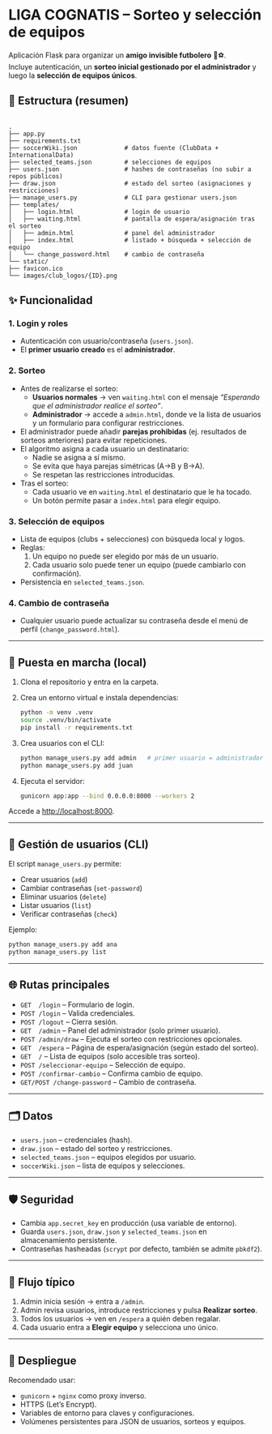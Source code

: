 # LIGA COGNATIS – Sorteo y selección de equipos

Aplicación Flask para organizar un **amigo invisible futbolero** 🎁⚽.  
Incluye autenticación, un **sorteo inicial gestionado por el administrador** y luego la **selección de equipos únicos**.

## 🧱 Estructura (resumen)

```

.
├── app.py
├── requirements.txt
├── soccerWiki.json             # datos fuente (ClubData + InternationalData)
├── selected_teams.json         # selecciones de equipos
├── users.json                  # hashes de contraseñas (no subir a repos públicos)
├── draw.json                   # estado del sorteo (asignaciones y restricciones)
├── manage_users.py             # CLI para gestionar users.json
├── templates/
│   ├── login.html              # login de usuario
│   ├── waiting.html            # pantalla de espera/asignación tras el sorteo
│   ├── admin.html              # panel del administrador
│   ├── index.html              # listado + búsqueda + selección de equipo
│   └── change_password.html    # cambio de contraseña
└── static/
├── favicon.ico
└── images/club_logos/{ID}.png

````

## ✨ Funcionalidad

### 1. Login y roles
- Autenticación con usuario/contraseña (`users.json`).
- El **primer usuario creado** es el **administrador**.

### 2. Sorteo
- Antes de realizarse el sorteo:
  - **Usuarios normales** → ven `waiting.html` con el mensaje *“Esperando que el administrador realice el sorteo”*.
  - **Administrador** → accede a `admin.html`, donde ve la lista de usuarios y un formulario para configurar restricciones.
- El administrador puede añadir **parejas prohibidas** (ej. resultados de sorteos anteriores) para evitar repeticiones.
- El algoritmo asigna a cada usuario un destinatario:
  - Nadie se asigna a sí mismo.
  - Se evita que haya parejas simétricas (A→B y B→A).
  - Se respetan las restricciones introducidas.
- Tras el sorteo:
  - Cada usuario ve en `waiting.html` el destinatario que le ha tocado.
  - Un botón permite pasar a `index.html` para elegir equipo.

### 3. Selección de equipos
- Lista de equipos (clubs + selecciones) con búsqueda local y logos.
- Reglas:
  1. Un equipo no puede ser elegido por más de un usuario.
  2. Cada usuario solo puede tener un equipo (puede cambiarlo con confirmación).
- Persistencia en `selected_teams.json`.

### 4. Cambio de contraseña
- Cualquier usuario puede actualizar su contraseña desde el menú de perfil (`change_password.html`).

---

## 🚀 Puesta en marcha (local)

1. Clona el repositorio y entra en la carpeta.
2. Crea un entorno virtual e instala dependencias:
   ```bash
   python -m venv .venv
   source .venv/bin/activate
   pip install -r requirements.txt
    ````

3. Crea usuarios con el CLI:

   ```bash
   python manage_users.py add admin   # primer usuario = administrador
   python manage_users.py add juan
   ```
4. Ejecuta el servidor:

   ```bash
   gunicorn app:app --bind 0.0.0.0:8000 --workers 2
   ```

Accede a [http://localhost:8000](http://localhost:8000).

---

## 🔐 Gestión de usuarios (CLI)

El script `manage_users.py` permite:

* Crear usuarios (`add`)
* Cambiar contraseñas (`set-password`)
* Eliminar usuarios (`delete`)
* Listar usuarios (`list`)
* Verificar contraseñas (`check`)

Ejemplo:

```bash
python manage_users.py add ana
python manage_users.py list
```

---

## 🌐 Rutas principales

* `GET  /login` – Formulario de login.
* `POST /login` – Valida credenciales.
* `POST /logout` – Cierra sesión.
* `GET  /admin` – Panel del administrador (solo primer usuario).
* `POST /admin/draw` – Ejecuta el sorteo con restricciones opcionales.
* `GET  /espera` – Página de espera/asignación (según estado del sorteo).
* `GET  /` – Lista de equipos (solo accesible tras sorteo).
* `POST /seleccionar-equipo` – Selección de equipo.
* `POST /confirmar-cambio` – Confirma cambio de equipo.
* `GET/POST /change-password` – Cambio de contraseña.

---

## 🗂️ Datos

* `users.json` – credenciales (hash).
* `draw.json` – estado del sorteo y restricciones.
* `selected_teams.json` – equipos elegidos por usuario.
* `soccerWiki.json` – lista de equipos y selecciones.

---

## 🛡️ Seguridad

* Cambia `app.secret_key` en producción (usa variable de entorno).
* Guarda `users.json`, `draw.json` y `selected_teams.json` en almacenamiento persistente.
* Contraseñas hasheadas (`scrypt` por defecto, también se admite `pbkdf2`).

---

## 🧪 Flujo típico

1. Admin inicia sesión → entra a `/admin`.
2. Admin revisa usuarios, introduce restricciones y pulsa **Realizar sorteo**.
3. Todos los usuarios → ven en `/espera` a quién deben regalar.
4. Cada usuario entra a **Elegir equipo** y selecciona uno único.

---

## 🧰 Despliegue

Recomendado usar:

* `gunicorn` + `nginx` como proxy inverso.
* HTTPS (Let’s Encrypt).
* Variables de entorno para claves y configuraciones.
* Volúmenes persistentes para JSON de usuarios, sorteos y equipos.